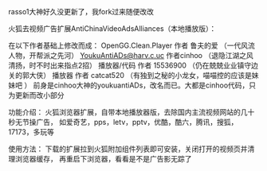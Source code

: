 ﻿rasso1大神好久没更新了，我fork过来随便改改

火狐去视频广告扩展AntiChinaVideoAdsAlliances（本地播放版）：

在以下作者基础上修改而成：
OpenGG.Clean.Player 作者 鲁夫的爱    （一代风流人物，开帮派之先河）
YoukuAntiADs@harv.c.uc  作者cinhoo    （退隐江湖之风清扬，时不时出来指点2招）
播放器/代码 作者 15536900    （仍在兢兢业业镇守边关的郭大侠）
播放器      作者  catcat520      （有独到之秘的小龙女，喵喵控的应该是妹妹吧 ）
前身是cinhoo大神的youkuantiADs，改名而已。大都是cinhoo代码，只为更新而改小部分

功能介绍：
火狐浏览器扩展，自带本地播放器版，去除国内主流视频网站的几十秒无节操广告，
如爱奇艺，pps，letv，pptv，优酷，酷六，腾讯，搜狐，17173，多玩等

使用方法：
下载的扩展拉到火狐附加组件列表即可安装，关闭打开的视频页并清理浏览器缓存，
再重启下浏览器，看看是不是广告影无踪了
